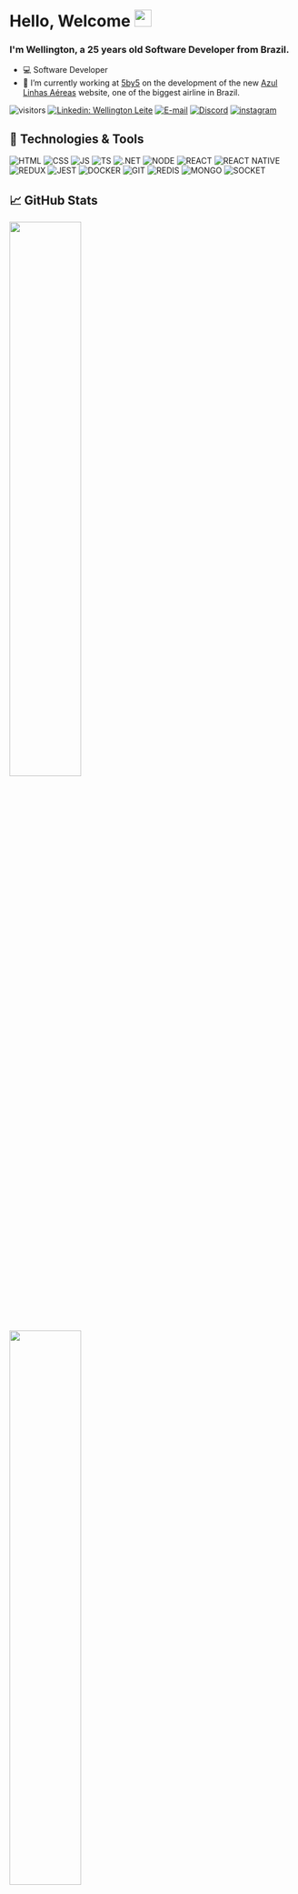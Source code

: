 <!--<img style="margin-top: 40px;" align="right" width="400px" src="https://media.giphy.com/media/ASd0Ukj0y3qMM/giphy.gif">-->

# Hello, Welcome <img src="https://media.giphy.com/media/f9jQLaKJJl6dL0AmmZ/giphy.gif" width="30px">

### I'm Wellington, a 25 years old Software Developer from Brazil.

- 💻 Software Developer
- 🔭 I’m currently working at [5by5](http://5by5.com.br) on the development of the new [Azul Linhas Aéreas](https://www.voeazul.com.br) website, one of the biggest airline in Brazil.

![visitors](https://visitor-badge.laobi.icu/badge?page_id=wellingtonleitedev.wellingtonleitedev)
[![Linkedin: Wellington Leite](https://img.shields.io/badge/Wellington_Leite-blue?style=flat-square&logo=Linkedin&logoColor=white)](https://www.linkedin.com/in/wellington-leite)
[![E-mail](https://img.shields.io/badge/Gmail-white?style=flat-square&logo=gmail)](mailto:wellingtonleitee.s@gmail.com)
[![Discord](https://img.shields.io/badge/Discord-white?style=flat-square&logo=discord)](https://discord.com/users/379776536590417926)
[![instagram](https://img.shields.io/badge/instagram-white?style=flat-square&logo=instagram)](https://www.instagram.com/wellington.dev/)

## 🔧 Technologies & Tools

![HTML](https://img.shields.io/badge/html-%23e34f26.svg?&style=for-the-badge&logo=html5&logoColor=white)
![CSS](https://img.shields.io/badge/css-%231572b6.svg?&style=for-the-badge&logo=css3&logoColor=white)
![JS](https://img.shields.io/badge/javascript-%23323330.svg?&style=for-the-badge&logo=javascript&logoColor=%23F7DF1E)
![TS](https://img.shields.io/badge/typescript-%23007ACC.svg?&style=for-the-badge&logo=typescript&logoColor=white)
![.NET](https://img.shields.io/badge/.net-%2338225d.svg?&style=for-the-badge&logo=c#)
![NODE](https://img.shields.io/badge/node.js-%2343853D.svg?&style=for-the-badge&logo=node.js&logoColor=white)
![REACT](https://img.shields.io/badge/react-%2320232a.svg?&style=for-the-badge&logo=react&logoColor=%2361DAFB)
![REACT NATIVE](https://img.shields.io/badge/react_native-%2320232a.svg?&style=for-the-badge&logo=react&logoColor=%2361DAFB)
![REDUX](https://img.shields.io/badge/redux-%23764abc.svg?&style=for-the-badge&logo=redux&logoColor=%23fff)
![JEST](https://img.shields.io/badge/-jest-%23C21325?&style=for-the-badge&logo=jest&logoColor=white)
![DOCKER](https://img.shields.io/badge/docker-%230db7ed.svg?&style=for-the-badge&logo=docker&logoColor=white)
![GIT](https://img.shields.io/badge/git-white.svg?&style=for-the-badge&logo=git&logoColor=&23f84e28)
![REDIS](https://img.shields.io/badge/redis-white.svg?&style=for-the-badge&logo=redis)
![MONGO](https://img.shields.io/badge/mongo-%2310AA50.svg?&style=for-the-badge&logo=mongodb&logoColor=white)
![SOCKET](https://img.shields.io/badge/socket.io-white.svg?&style=for-the-badge&logo=socket.io&logoColor=%23000)

## &#x1f4c8; GitHub Stats

<div align="left">
  <img height="50%" src="https://github-readme-stats.vercel.app/api?username=wellingtonleitedev&show_icons=true&hide_border=true&count_private=true&include_all_commits=true&theme=tokyonight" />
  <img height="50%" src="https://github-readme-stats.vercel.app/api/top-langs/?username=wellingtonleitedev&exclude_repo=KNN-Image-Classification&show_icons=true&hide_border=true&layout=compact&langs_count=8&theme=tokyonight"/><br>
</div>

## 🏆 GitHub Trophies

![Trophies](https://github-profile-trophy.vercel.app/?username=wellingtonleitedev&theme=nord&column=7)

## 👨‍💻 This week, I spent my time on:

[![Wellington's wakatime stats](https://github-readme-stats.vercel.app/api/wakatime?username=wellingtonleitedev&line_height=27&title_color=6aa6f8&text_color=8a919a&icon_color=6aa6f8&bg_color=22272e)](https://wakatime.com/@wellingtonleitedev)
